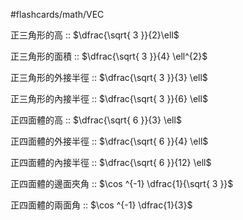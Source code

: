 #flashcards/math/VEC

正三角形的高 :: $\dfrac{\sqrt{ 3 }}{2}\ell$
<!--SR:!2024-07-18,15,292-->

正三角形的面積 :: $\dfrac{\sqrt{ 3 }}{4} \ell^{2}$
<!--SR:!2024-07-13,10,272-->

正三角形的外接半徑 :: $\dfrac{\sqrt{ 3 }}{3} \ell$
<!--SR:!2024-07-06,3,252-->

正三角形的內接半徑 :: $\dfrac{\sqrt{ 3 }}{6} \ell$
<!--SR:!2024-07-05,2,232-->

正四面體的高 :: $\dfrac{\sqrt{ 6 }}{3} \ell$
<!--SR:!2024-07-10,7,270-->

正四面體的外接半徑 :: $\dfrac{\sqrt{ 6 }}{4} \ell$
<!--SR:!2024-07-04,1,212-->

正四面體的內接半徑 :: $\dfrac{\sqrt{ 6 }}{12} \ell$
<!--SR:!2024-07-13,10,272-->

正四面體的邊面夾角 :: $\cos ^{-1} \dfrac{1}{\sqrt{ 3 }}$
<!--SR:!2024-07-06,3,252-->

正四面體的兩面角 :: $\cos ^{-1} \dfrac{1}{3}$
<!--SR:!2024-07-15,12,292-->